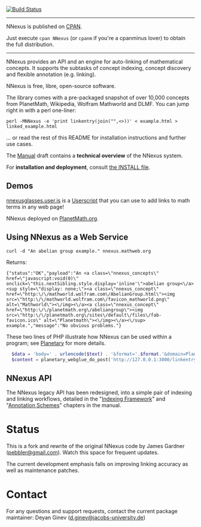 [![Build Status](https://secure.travis-ci.org/dginev/nnexus.png?branch=master)](http://travis-ci.org/dginev/nnexus)

* * *
NNexus is published on [CPAN](https://metacpan.org/release/NNexus).

Just execute ```cpan NNexus``` (or ```cpanm``` if you're a cpanminus lover) to obtain the full distribution.
* * *

NNexus provides an API and an engine for auto-linking of mathematical concepts.
 It supports the subtasks of concept indexing, concept discovery and flexible annotation (e.g. linking).
 
NNexus is free, libre, open-source software.

The library comes with a pre-packaged snapshot of over 10,000 concepts from PlanetMath,
 Wikipedia, Wolfram Mathworld and DLMF. You can jump right in with a perl one-liner:
 
```shell
perl -MNNexus -e 'print linkentry(join("",<>))' < example.html > linked_example.html
```

... or read the rest of this README for installation instructions and further use cases.

The [Manual](pod/Manual.pod) draft contains a **technical overview** of the NNexus system.

For **installation and deployment**, consult [the INSTALL file](INSTALL.md).

## Demos

[nnexusglasses.user.js](util/nnexusglasses.user.js) is a
[Userscript](http://userscripts.org/about/installing) that you can use
to add links to math terms in any web page!

NNexus deployed on [PlanetMath.org](http://planetmath.org).

## Using NNexus as a Web Service

`curl -d "An abelian group example." nnexus.mathweb.org`

Returns:

```
{"status":"OK","payload":"An <a class=\"nnexus_concepts\" href=\"javascript:void(0)\" onclick=\"this.nextSibling.style.display='inline'\">abelian group<\/a><sup style=\"display: none;\"><a class=\"nnexus_concept\" href=\"http:\/\/mathworld.wolfram.com\/AbelianGroup.html\"><img src=\"http:\/\/mathworld.wolfram.com\/favicon_mathworld.png\" alt=\"Mathworld\"><\/img><\/a><a class=\"nnexus_concept\" href=\"http:\/\/planetmath.org\/abeliangroup\"><img src=\"http:\/\/planetmath.org\/sites\/default\/files\/fab-favicon.ico\" alt=\"Planetmath\"><\/img><\/a><\/sup> example.","message":"No obvious problems."}
```

These two lines of PHP illustrate how NNexus can be used within a program;
see [Planetary](https://github.com/KWARC/planetary) for more details.
```php
  $data = 'body=' . urlencode($text) . '&format='.$format.'&domain=Planetmath';
  $content = planetary_webglue_do_post('http://127.0.0.1:3000/linkentry',$data);
```
## NNexus API

The NNexus legacy API has been redesigned, into a simple pair of indexing and linking workflows,
 detailed in the "[Indexing Framework](pod/Manual.pod#indexing-framework)" and "[Annotation Schemes](pod/Manual.pod#annotation-schemes)" chapters in the manual.

# Status

This is a fork and rewrite of the original NNexus code by James Gardner (pebbler@gmail.com).  Watch this space for frequent updates.

The current development emphasis falls on improving linking accuracy as well as maintenance patches.

# Contact

For any questions and support requests, contact the current package maintainer:
Deyan Ginev (d.ginev@jacobs-university.de)
